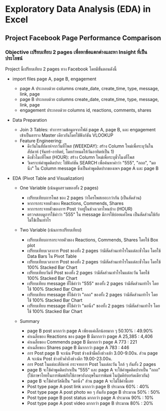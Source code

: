 # Exploratory Data Analysis (EDA) in Excel
## Project Facebook Page Performance Comparison
### Objective เปรียบเทียบ 2 pages เพื่อหาข้อแตกต่างและหา Insight ที่เป็นประโยชน์
Project นี้เปรียบเทียบ 2 pages ทาง Facebook โดยมีขั้นตอนดังนี้

- import files page A, page B, engagement
  - page A ประกอบด้วย columns create_date, create_time, type, message, link, page
  - page B ประกอบด้วย columns create_date, create_time, type, message, link, page
  - engagement ประกอบด้วย columns id, reactions, comments, shares

- Data Preparation
  - Join 3 Tables: ทำการรวมข้อมูลจากไฟล์ page A, page B, และ engagement เข้าเป็นตาราง Master เดียวกันโดยใช้ฟังก์ชัน VLOOKUP
  - Feature Engineering:
    - ดึงวันในสัปดาห์จากวันที่โพส (WEEKDAY): สร้าง Column ใหม่เพื่อระบุวันในสัปดาห์ (จันทร์-อาทิตย์, โดยกำหนดให้วันอาทิตย์เป็น 1)
    - ดึงชั่วโมงที่โพส (HOUR): สร้าง Column ใหม่เพื่อระบุชั่วโมงที่โพส
    - วิเคราะห์คำพูดติดปาก: ใช้ฟังก์ชัน SEARCH เพื่อค้นหาคำว่า "555", "ถถถ", "มอนิ่ง" ใน Column message ซึ่งเป็นคำพูดติดปากของเพจ page A และ page B

- EDA (Pivot Table and Visualization)
  - One Variable (เน้นดูผลรวมของทั้ง 2 pages)
    - เปรียบเทียบการโพส ของ 2 pages ว่าใครโพสเยอะกว่ากัน (เป็นสัดส่วน)
    - หาการกระจายตัวของ Reactions, Commends, Shares
    - หาการกระจายตัวของการ Post ว่าอยู่ในช่วงเวลาไหนบ้าง (HOUR)
    - ตรวจสอบดูการใช้คำว่า "555" ใน message มีการใช้บ่อยแค่ไหน เป็นสัดส่วนใช้กับไม่ใช้เป็นเท่าไร
  - Two Variable (เน้นการเปรียบเทียบ)
    - เปรียบเทียบการกระจายตัวของ Reactions, Commends, Shares โดยใช้ Box plot
    - เปรียบเทียบเวลาการ Post ของทั้ง 2 pages ว่ามีสัดส่วนเท่าไรในแต่ละชั่วโมง โดยใช้ Data Bars ใน Pivot Table
    - เปรียบเทียบเวลาการ Post ของทั้ง 2 pages ว่ามีสัดส่วนเท่าไรในแต่ละชั่วโมง โดยใช้ 100% Stacked Bar Chart
    - เปรียบเทียบวันที่ Post ของทั้ง 2 pages ว่ามีสัดส่วนเท่าไรในแต่ละวัน โดยใช้ 100% Stacked Bar Chart
    - เปรียบเทียบ message ที่ใช้คำว่า "555" ของทั้ง 2 pages ว่ามีสัดส่วนเท่าไร โดยใช้ 100% Stacked Bar Chart
    - เปรียบเทียบ message ที่ใช้คำว่า "ถถถ" ของทั้ง 2 pages ว่ามีสัดส่วนเท่าไร โดยใช้ 100% Stacked Bar Chart
    - เปรียบเทียบ message ที่ใช้คำว่า "มอนิ่ง" ของทั้ง 2 pages ว่ามีสัดส่วนเท่าไร โดยใช้ 100% Stacked Bar Chart
   
  - Summary
    - page B post มากกว่า page A เพียงแค่เล็กน้อยมาก ๆ 50.10% : 49.90%
    - ค่าเฉลี่ยของ Reactions ของ page B มีมากกว่า page A 25,385 : 4,406
    - ค่าเฉลี่ยของ Commends page B มีมากกว่า page A 773 : 221
    - ค่าเฉลี่ยของ Shares page B มีมากกว่า page A 783 : 446
    - การ Post page B จะเน้น Post ช่วงเช้ามืดถึงช่วงเช้า 3.00-9.00น. ส่วน page A จะเน้น Post ช่วงหัวค่ำถึงช่วงดึก 19.00-23.00น.
    - การ Post ในแต่ละสัปดาห์ กระจายการ Post ในแต่ละวัน ใกล้ ๆ กันทั้ง 2 pages 
    - page B จะใช้คำพูดติดปากเป็น "555" และ page A จะใช้คำพูดติดปากเป็น "ถถถ" (ใช้ภาษาไทยในการพิมพ์กับใช้ภาษาอังกฤษในการพิมพ์ ในปุ่มคีย์บอร์ดเดียวกัน)
    - page B จะใช้คำสวัสดีเป็น "มอนิ่ง" ส่วน page A จะไม่ใช้คำนี้เลย
    - Post type page A post link มากกว่า page B ประมาณ 60% : 40%
    - Post type page A post photo พอ ๆ กันกับ page B ประมาณ 50% : 50%
    - Post type page B post status มากกว่า page A ประมาณ 90% : 10%
    - Post type page A post video มากกว่า page B ประมาณ 80% : 20%
